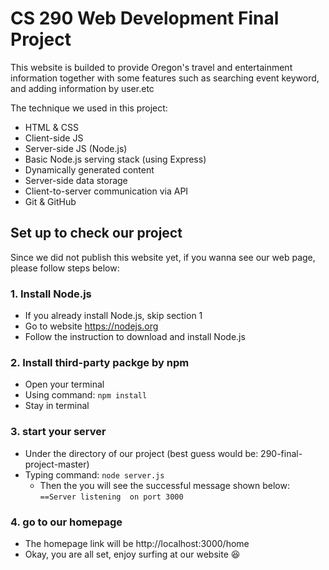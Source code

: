 # CS 290 Web Development Final Project
This website is builded to provide Oregon's travel and entertainment information together with some features such as searching event keyword, and adding information by user.etc

The technique we used in this project:
- HTML & CSS
- Client-side JS
- Server-side JS (Node.js)
- Basic Node.js serving stack (using Express)
- Dynamically generated content
- Server-side data storage
- Client-to-server communication via API
- Git & GitHub


## Set up to check our project

Since we did not publish this website yet, if you wanna see our web page, please follow steps below:

### 1. Install Node.js 
  - If you already install Node.js, skip section 1
  - Go to website https://nodejs.org
  - Follow the instruction to download and install Node.js

### 2. Install third-party packge by npm
  - Open your terminal
  - Using command: `npm install`
  - Stay in terminal
    
### 3. start your server
  - Under the directory of our project (best guess would be: 290-final-project-master)
  - Typing command: `node server.js` 
    - Then the you will see the successful message shown below:
      `==Server listening  on port 3000`
    
 ### 4. go to our homepage
  - The homepage link will be http://localhost:3000/home
  - Okay, you are all set, enjoy surfing at our website  :satisfied: 

    
    
   
